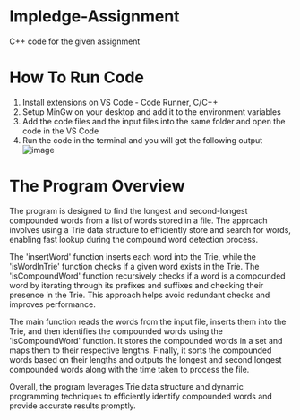 # Impledge-Assignment
C++ code for the given assignment

# How To Run Code
1) Install extensions on VS Code - Code Runner, C/C++ 
2) Setup MinGw on your desktop and add it to the environment variables
3) Add the code files and the input files into the same folder and open the code in the VS Code
4) Run the code in the terminal and you will get the following output
![image](https://github.com/PulkitChikara/Impledge-Assignment/assets/81486998/3ecea141-0e06-473c-a2cf-318f2deaf371)

# The Program Overview
The program is designed to find the longest and second-longest compounded words from a list of words stored in a file. The approach involves using a Trie data structure to efficiently store and search for words, enabling fast lookup during the compound word detection process.

The 'insertWord' function inserts each word into the Trie, while the 'isWordInTrie' function checks if a given word exists in the Trie. The 'isCompoundWord' function recursively checks if a word is a compounded word by iterating through its prefixes and suffixes and checking their presence in the Trie. This approach helps avoid redundant checks and improves performance.

The main function reads the words from the input file, inserts them into the Trie, and then identifies the compounded words using the 'isCompoundWord' function. It stores the compounded words in a set and maps them to their respective lengths. Finally, it sorts the compounded words based on their lengths and outputs the longest and second longest compounded words along with the time taken to process the file.

Overall, the program leverages Trie data structure and dynamic programming techniques to efficiently identify compounded words and provide accurate results promptly.
